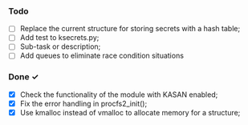 ### Todo

- [ ] Replace the current structure for storing secrets with a hash table;
- [ ] Add test to ksecrets.py;
- [ ] Sub-task or description;
- [ ] Add queues to eliminate race condition situations

### Done ✓

- [x] Check the functionality of the module with KASAN enabled;
- [x] Fix the error handling in procfs2_init();
- [x] Use kmalloc instead of vmalloc to allocate memory for a structure;
